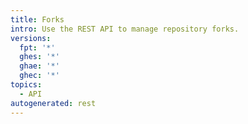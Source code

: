 ```yaml
---
title: Forks
intro: Use the REST API to manage repository forks.
versions:
  fpt: '*'
  ghes: '*'
  ghae: '*'
  ghec: '*'
topics:
  - API
autogenerated: rest
---
```




<!-- Content after this section is automatically generated -->
